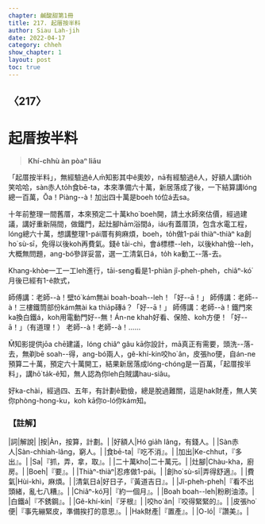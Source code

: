 ```yaml
---
chapter: 鹹酸甜第1冊
title: 217. 起厝按半料
author: Siau Lah-jih
date: 2022-04-17
category: chheh
show_chapter: 1
layout: post
toc: true
---
```

  
## 〈217〉
# 起厝按半料
>**Khí-chhù àn pòaⁿ liāu**

「起厝按半料」，無經驗過ê人m̄知影其中ê奧妙，nā有經驗過ê人，好額人講tio̍h笑哈哈，sàn赤人to̍h食bē-ta，本來準備六十萬，新居落成了後，一下結算講lóng總一百萬，Ŏa！Piàng--à！加出四十萬是boeh tó位á去sa。

十年前整理一間舊厝，本來預定二十萬kho͘ boeh開，請土水師來估價，經過建議，講好重新隔間，做鐵門，起灶腳hām浴間á，iáu有蓋厝頂，包含水電工程，lóng總六十萬，想講整理1-pái厝有夠麻煩，boeh，to̍h做1-pái thiàⁿ-thiàⁿ ka創ho͘ sù-sī，免得以後koh再費氣。錢ê tāi-chì，會á標標--leh，以後khah儉--leh，大概無問題，ang-bó͘參詳妥當，選一工清氣日á，to̍h ka動工--落-去。

Khang-khòe一工一工leh進行，tāi-seng看是1-phiàn jî-pheh-pheh，chiâⁿ-kó͘月後已經有1-ê款式，

師傅講：老師--à！壁tó͘ kám無ài boah-boah--leh！「好--ā！」
師傅講：老師--à！三樓鐵筒部份kám無ài ka thia̍p磚á？「好--ā！」
師傅講：老師--à！鐵門來ka換白鐵á，koh用電動門好--無！Án-ne khah好看、保險、koh方便！「好--ā！」（有道理！）
老師--à！老師--à！……

M̄知影提供jōa chē建議，lóng chiâⁿ gâu kā你設計，mā真正有需要，頭洗--落-去，無剃bē soah--得，ang-bó͘兩人，gê-khí-kin咬ho͘ ân，皮張ho͘便，自án-ne預算二十萬，預定六十萬開工，結果新居落成lóng-chóng是一百萬，「起厝按半料」，講hō͘ ta̍k-ê知，無人認為你leh白賊講hau-siâu。

好ka-chài，經過四、五年，有計劃ê勤儉，總是脫過難關，這是hak財產，無人笑你phòng-hong-ku，koh kā你o-ló你kám知。



### 【註解】

|詞|解說|
|按|Àn，按算，計劃。|
|好額人|Hó gia̍h lâng，有錢人。|
|Sàn赤人|Sàn-chhiah-lâng，窮人。|
|食bē-ta|『吃不消』。|
|加出|Ke-chhut，『多出』。|
|Sa|『抓，弄，拿，取』。|
|二十萬kho͘|二十萬元。|
|灶腳|Chàu-kha，廚房。|
|Boeh|『要』。|
|Thiàⁿ-thiàⁿ|忍疼做1-pái。|
|創ho͘ sù-sī|弄得舒適』。|
|費氣|Hùi-khì，麻煩。|
|清氣日á|好日子，『黃道吉日』。|
|Jî-pheh-pheh|『看不出頭緒，亂七八糟』。|
|Chiâⁿ-kó͘月|『約一個月』。|
|Boah boah--leh|粉刷油漆。|
|白鐵á|『不銹鋼』。|
|Gê-khí-kin|『牙根』|
|咬ho͘ ân|『咬得緊緊的』。|
|皮張ho͘便|『事先繃緊皮，準備挨打的意思』。|
|Hak財產|『置產』。|
|O-ló|『讚美』。|


